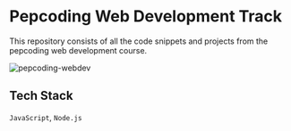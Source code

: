 # Pepcoding Web Development Track

This repository consists of all the code snippets and projects from the pepcoding web development course.

![pepcoding-webdev](https://socialify.git.ci/thatbeautifuldream/pepcoding-webdev/image?description=1&language=1&owner=1&theme=Dark)
  
## Tech Stack

`JavaScript`, `Node.js`